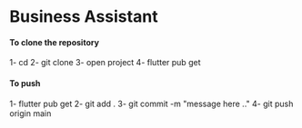 # Business Assistant

#### To clone the repository
1- cd <path tou want to put the repo in eg: desktop>
2- git clone <link to repo>
3- open project
4- flutter pub get

#### To push
1- flutter pub get
2- git add .
3- git commit -m "message here .."
4- git push origin main

